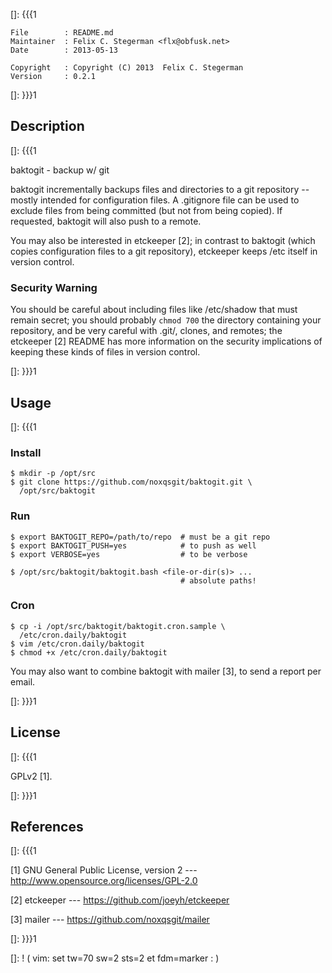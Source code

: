 []: {{{1

    File        : README.md
    Maintainer  : Felix C. Stegerman <flx@obfusk.net>
    Date        : 2013-05-13

    Copyright   : Copyright (C) 2013  Felix C. Stegerman
    Version     : 0.2.1

[]: }}}1

## Description
[]: {{{1

  baktogit - backup w/ git

  baktogit incrementally backups files and directories to a git
  repository -- mostly intended for configuration files.  A .gitignore
  file can be used to exclude files from being committed (but not from
  being copied).  If requested, baktogit will also push to a remote.

  You may also be interested in etckeeper [2]; in contrast to baktogit
  (which copies configuration files to a git repository), etckeeper
  keeps /etc itself in version control.

### Security Warning

  You should be careful about including files like /etc/shadow that
  must remain secret; you should probably `chmod 700` the directory
  containing your repository, and be very careful with .git/, clones,
  and remotes; the etckeeper [2] README has more information on the
  security implications of keeping these kinds of files in version
  control.

[]: }}}1

## Usage
[]: {{{1

### Install

    $ mkdir -p /opt/src
    $ git clone https://github.com/noxqsgit/baktogit.git \
      /opt/src/baktogit

### Run

    $ export BAKTOGIT_REPO=/path/to/repo  # must be a git repo
    $ export BAKTOGIT_PUSH=yes            # to push as well
    $ export VERBOSE=yes                  # to be verbose

    $ /opt/src/baktogit/baktogit.bash <file-or-dir(s)> ...
                                          # absolute paths!

### Cron

    $ cp -i /opt/src/baktogit/baktogit.cron.sample \
      /etc/cron.daily/baktogit
    $ vim /etc/cron.daily/baktogit
    $ chmod +x /etc/cron.daily/baktogit

  You may also want to combine baktogit with mailer [3], to send a
  report per email.

[]: }}}1

## License
[]: {{{1

  GPLv2 [1].

[]: }}}1

## References
[]: {{{1

  [1] GNU General Public License, version 2
  --- http://www.opensource.org/licenses/GPL-2.0

  [2] etckeeper
  --- https://github.com/joeyh/etckeeper

  [3] mailer
  --- https://github.com/noxqsgit/mailer

[]: }}}1

[]: ! ( vim: set tw=70 sw=2 sts=2 et fdm=marker : )
